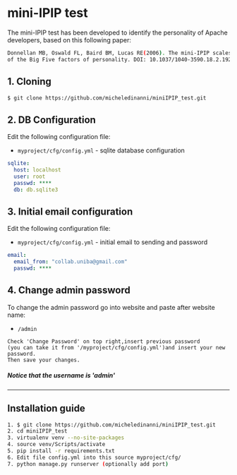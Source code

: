 # mini-IPIP test
The mini-IPIP test has been developed to identify the personality of Apache developers, based on this following paper:</h5>
```bash
Donnellan MB, Oswald FL, Baird BM, Lucas RE(2006). The mini-IPIP scales: tiny-yet-effective measures 
of the Big Five factors of personality. DOI: 10.1037/1040-3590.18.2.192
```

## 1. Cloning
```bash
$ git clone https://github.com/micheledinanni/miniIPIP_test.git
```
## 2. DB Configuration 
Edit the following configuration file:
* `myproject/cfg/config.yml` - sqlite database configuration 
```yaml
sqlite:
  host: localhost
  user: root
  passwd: ****
  db: db.sqlite3
```
## 3. Initial email configuration
Edit the following configuration file:
* `myproject/cfg/config.yml` - initial email to sending and password
```yaml
email:
  email_from: "collab.uniba@gmail.com"
  passwd: ****
```
## 4. Change admin password
To change the admin password go into website and paste after website name:
* `/admin`
```
Check 'Change Password' on top right,insert previous password
(you can take it from '/myproject/cfg/config.yml')and insert your new password.
Then save your changes.
```
##### Notice that the username is 'admin'
--------------------------------------------------------------------------------------------------------------------------------
## Installation guide
```bash
1. $ git clone https://github.com/micheledinanni/miniIPIP_test.git 
2. cd miniIPIP_test
3. virtualenv venv --no-site-packages
4. source venv/Scripts/activate
5. pip install -r requirements.txt
6. Edit file config.yml into this source myproject/cfg/
7. python manage.py runserver (optionally add port)
```
